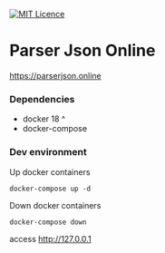 [![MIT Licence](https://badges.frapsoft.com/os/mit/mit.png?v=103)](https://opensource.org/licenses/mit-license.php)

# Parser Json Online
https://parserjson.online

### Dependencies
* docker 18 ^
* docker-compose

### Dev environment
Up docker containers
```shell
docker-compose up -d 
```
Down docker containers
```shell
docker-compose down
```

access http://127.0.0.1
